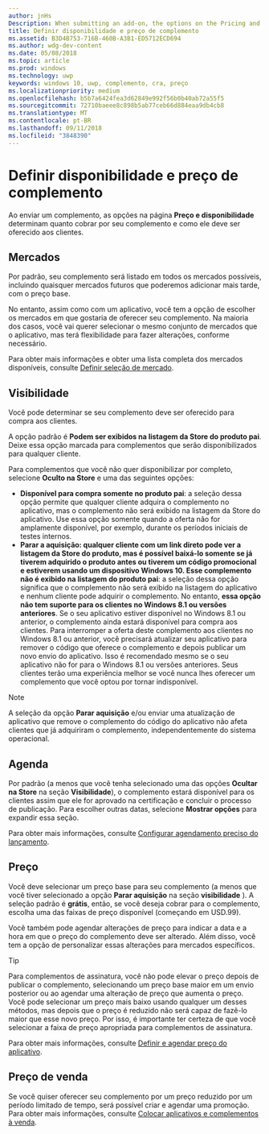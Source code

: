 ```yaml
---
author: jnHs
Description: When submitting an add-on, the options on the Pricing and availability page determine what to charge for your add-on and how it should be offered to customers.
title: Definir disponibilidade e preço de complemento
ms.assetid: B3D4B753-716B-460B-A3B1-ED5712ECD694
ms.author: wdg-dev-content
ms.date: 05/08/2018
ms.topic: article
ms.prod: windows
ms.technology: uwp
keywords: windows 10, uwp, complemento, cra, preço
ms.localizationpriority: medium
ms.openlocfilehash: b5b7a6424fea3d62849e992f56b0b40ab72a55f5
ms.sourcegitcommit: 72710baeee8c898b5ab77ceb66d884eaa9db4cb8
ms.translationtype: MT
ms.contentlocale: pt-BR
ms.lasthandoff: 09/11/2018
ms.locfileid: "3848390"
---
```

# <a name="set-add-on-pricing-and-availability"></a>Definir disponibilidade e preço de complemento


Ao enviar um complemento, as opções na página **Preço e disponibilidade** determinam quanto cobrar por seu complemento e como ele deve ser oferecido aos clientes.

## <a name="markets"></a>Mercados

Por padrão, seu complemento será listado em todos os mercados possíveis, incluindo quaisquer mercados futuros que poderemos adicionar mais tarde, com o preço base.

No entanto, assim como com um aplicativo, você tem a opção de escolher os mercados em que gostaria de oferecer seu complemento. Na maioria dos casos, você vai querer selecionar o mesmo conjunto de mercados que o aplicativo, mas terá flexibilidade para fazer alterações, conforme necessário. 

Para obter mais informações e obter uma lista completa dos mercados disponíveis, consulte [Definir seleção de mercado](define-pricing-and-market-selection.md).

## <a name="visibility"></a>Visibilidade

Você pode determinar se seu complemento deve ser oferecido para compra aos clientes. 

A opção padrão é **Podem ser exibidos na listagem da Store do produto pai**. Deixe essa opção marcada para complementos que serão disponibilizados para qualquer cliente. 

Para complementos que você não quer disponibilizar por completo, selecione **Oculto na Store** e uma das seguintes opções:

-   **Disponível para compra somente no produto pai**: a seleção dessa opção permite que qualquer cliente adquira o complemento no aplicativo, mas o complemento não será exibido na listagem da Store do aplicativo. Use essa opção somente quando a oferta não for amplamente disponível, por exemplo, durante os períodos iniciais de testes internos.
-   **Parar a aquisição: qualquer cliente com um link direto pode ver a listagem da Store do produto, mas é possível baixá-lo somente se já tiverem adquirido o produto antes ou tiverem um código promocional e estiverem usando um dispositivo Windows 10. Esse complemento não é exibido na listagem do produto pai**: a seleção dessa opção significa que o complemento não será exibido na listagem do aplicativo e nenhum cliente pode adquirir o complemento. No entanto, **essa opção não tem suporte para os clientes no Windows 8.1 ou versões anteriores**. Se o seu aplicativo estiver disponível no Windows 8.1 ou anterior, o complemento ainda estará disponível para compra aos clientes. Para interromper a oferta deste complemento aos clientes no Windows 8.1 ou anterior, você precisará atualizar seu aplicativo para remover o código que oferece o complemento e depois publicar um novo envio do aplicativo. Isso é recomendado mesmo se o seu aplicativo não for para o Windows 8.1 ou versões anteriores. Seus clientes terão uma experiência melhor se você nunca lhes oferecer um complemento que você optou por tornar indisponível.
    
 > [!NOTE] 
 > A seleção da opção **Parar aquisição** e/ou enviar uma atualização de aplicativo que remove o complemento do código do aplicativo não afeta clientes que já adquiriram o complemento, independentemente do sistema operacional.


## <a name="schedule"></a>Agenda

Por padrão (a menos que você tenha selecionado uma das opções **Ocultar na Store** na seção **Visibilidade**), o complemento estará disponível para os clientes assim que ele for aprovado na certificação e concluir o processo de publicação. Para escolher outras datas, selecione **Mostrar opções** para expandir essa seção. 

Para obter mais informações, consulte [Configurar agendamento preciso do lançamento](configure-precise-release-scheduling.md).


## <a name="pricing"></a>Preço

Você deve selecionar um preço base para seu complemento (a menos que você tiver selecionado a opção **Parar aquisição** na seção **visibilidade** ). A seleção padrão é **grátis**, então, se você deseja cobrar para o complemento, escolha uma das faixas de preço disponível (começando em USD.99).

Você também pode agendar alterações de preço para indicar a data e a hora em que o preço do complemento deve ser alterado. Além disso, você tem a opção de personalizar essas alterações para mercados específicos. 

> [!TIP]
> Para complementos de assinatura, você não pode elevar o preço depois de publicar o complemento, selecionando um preço base maior em um envio posterior ou ao agendar uma alteração de preço que aumenta o preço. Você pode selecionar um preço mais baixo usando qualquer um desses métodos, mas depois que o preço é reduzido não será capaz de fazê-lo maior que esse novo preço. Por isso, é importante ter certeza de que você selecionar a faixa de preço apropriada para complementos de assinatura. 

Para obter mais informações, consulte [Definir e agendar preço do aplicativo](set-and-schedule-app-pricing.md).


## <a name="sale-pricing"></a>Preço de venda

Se você quiser oferecer seu complemento por um preço reduzido por um período limitado de tempo, será possível criar e agendar uma promoção. Para obter mais informações, consulte [Colocar aplicativos e complementos à venda](put-apps-and-add-ons-on-sale.md).



